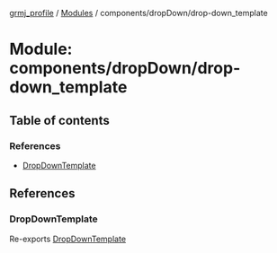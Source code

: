 [grmj_profile](../README.md) / [Modules](../modules.md) / components/dropDown/drop-down\_template

# Module: components/dropDown/drop-down\_template

## Table of contents

### References

- [DropDownTemplate](components_dropDown_drop_down_template-1.md#dropdowntemplate)

## References

### DropDownTemplate

Re-exports [DropDownTemplate](../classes/components_dropDown_drop_down_template.DropDownTemplate.md)
